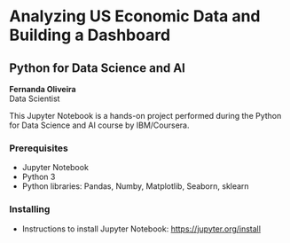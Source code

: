 # Analyzing US Economic Data and  Building a Dashboard  
## Python for Data Science and AI

**Fernanda Oliveira**  
Data Scientist

This Jupyter Notebook is a hands-on project performed during the Python for Data Science and AI course by IBM/Coursera.

### Prerequisites

* Jupyter Notebook
* Python 3
* Python libraries: Pandas, Numby, Matplotlib, Seaborn, sklearn

### Installing

* Instructions to install Jupyter Notebook: https://jupyter.org/install
